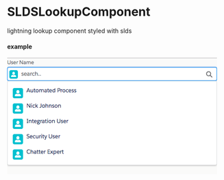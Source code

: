 # SLDSLookupComponent
lightning lookup component styled with slds

#### example
![alt text](https://raw.githubusercontent.com/nickforce/SLDSLookupComponent/master/img.png)
